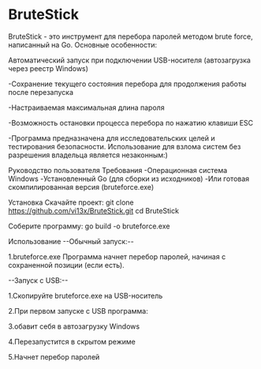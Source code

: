 # BruteStick
BruteStick - это инструмент для перебора паролей методом brute force, написанный на Go. Основные особенности:

Автоматический запуск при подключении USB-носителя (автозагрузка через реестр Windows)

-Сохранение текущего состояния перебора для продолжения работы после перезапуска

-Настраиваемая максимальная длина пароля

-Возможность остановки процесса перебора по нажатию клавиши ESC

-Программа предназначена для исследовательских целей и тестирования безопасности. Использование для взлома систем без разрешения владельца является незаконным:)

Руководство пользователя
Требования
-Операционная система Windows
-Установленный Go (для сборки из исходников)
-Или готовая скомпилированная версия (bruteforce.exe)

Установка
Скачайте проект:
git clone https://github.com/vi13x/BruteStick.git
cd BruteStick

Соберите программу:
go build -o bruteforce.exe

Использование
--Обычный запуск:--

1.bruteforce.exe
Программа начнет перебор паролей, начиная с сохраненной позиции (если есть).

--Запуск с USB:--

1.Скопируйте bruteforce.exe на USB-носитель

2.При первом запуске с USB программа:

3.обавит себя в автозагрузку Windows

4.Перезапустится в скрытом режиме

5.Начнет перебор паролей

